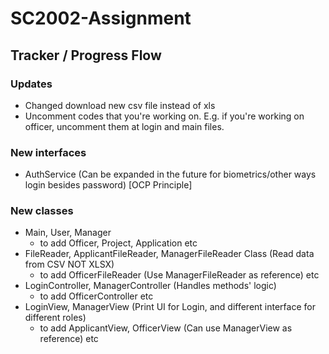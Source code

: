 # SC2002-Assignment

## Tracker / Progress Flow

### Updates
- Changed download new csv file instead of xls <br/>
- Uncomment codes that you're working on. E.g. if you're working on officer, uncomment them at login and main files.

### New interfaces
- AuthService (Can be expanded in the future for biometrics/other ways login besides password) [OCP Principle]<br/>

### New classes
- Main, User, Manager <br/>
    - to add Officer, Project, Application etc<br/>
- FileReader, ApplicantFileReader, ManagerFileReader Class (Read data from CSV NOT XLSX)<br/>
    - to add OfficerFileReader (Use ManagerFileReader as reference) etc<br/>
- LoginController, ManagerController (Handles methods' logic) <br/>
    - to add OfficerController etc<br/>
- LoginView, ManagerView (Print UI for Login, and different interface for different roles)<br/>
    - to add ApplicantView, OfficerView (Can use ManagerView as reference) etc <br/>
